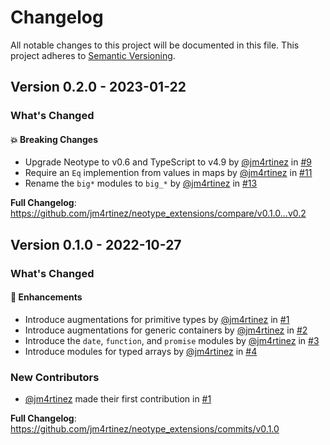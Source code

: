 # Changelog

All notable changes to this project will be documented in this file. This
project adheres to [Semantic Versioning](https://semver.org/spec/v2.0.0.html).

## Version 0.2.0 - 2023-01-22

### What's Changed

#### 💥 Breaking Changes

-   Upgrade Neotype to v0.6 and TypeScript to v4.9 by
    [@jm4rtinez](https://github.com/jm4rtinez) in
    [#9](https://github.com/jm4rtinez/neotype_extensions/pull/9)
-   Require an `Eq` implemention from values in maps by
    [@jm4rtinez](https://github.com/jm4rtinez) in
    [#11](https://github.com/jm4rtinez/neotype_extensions/pull/11)
-   Rename the `big*` modules to `big_*` by
    [@jm4rtinez](https://github.com/jm4rtinez) in
    [#13](https://github.com/jm4rtinez/neotype_extensions/pull/13)

**Full Changelog**:
https://github.com/jm4rtinez/neotype_extensions/compare/v0.1.0...v0.2

## Version 0.1.0 - 2022-10-27

### What's Changed

#### 🚀 Enhancements

-   Introduce augmentations for primitive types by
    [@jm4rtinez](https://github.com/jm4rtinez) in
    [#1](https://github.com/jm4rtinez/neotype_extensions/pull/1)
-   Introduce augmentations for generic containers by
    [@jm4rtinez](https://github.com/jm4rtinez) in
    [#2](https://github.com/jm4rtinez/neotype_extensions/pull/2)
-   Introduce the `date`, `function`, and `promise` modules by
    [@jm4rtinez](https://github.com/jm4rtinez) in
    [#3](https://github.com/jm4rtinez/neotype_extensions/pull/3)
-   Introduce modules for typed arrays by
    [@jm4rtinez](https://github.com/jm4rtinez) in
    [#4](https://github.com/jm4rtinez/neotype_extensions/pull/4)

### New Contributors

-   [@jm4rtinez](https://github.com/jm4rtinez) made their first contribution in
    [#1](https://github.com/jm4rtinez/neotype_extensions/pull/1)

**Full Changelog**:
https://github.com/jm4rtinez/neotype_extensions/commits/v0.1.0

